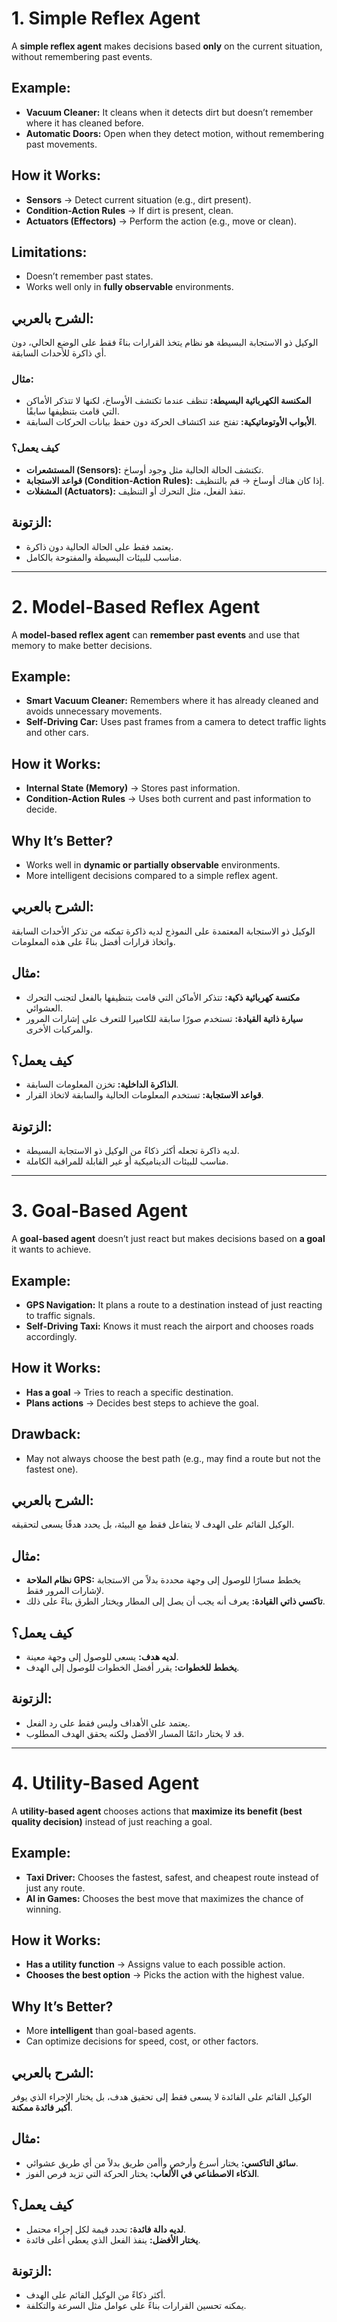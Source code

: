 
# **1. Simple Reflex Agent**

A **simple reflex agent** makes decisions based **only** on the current situation, without remembering past events.

## **Example:**

- **Vacuum Cleaner:** It cleans when it detects dirt but doesn’t remember where it has cleaned before.
- **Automatic Doors:** Open when they detect motion, without remembering past movements.

## **How it Works:**

- **Sensors** → Detect current situation (e.g., dirt present).
- **Condition-Action Rules** → If dirt is present, clean.
- **Actuators (Effectors)** → Perform the action (e.g., move or clean).

## **Limitations:**

- Doesn’t remember past states.
- Works well only in **fully observable** environments.

## **الشرح بالعربي:**

الوكيل ذو الاستجابة البسيطة هو نظام يتخذ القرارات بناءً فقط على الوضع الحالي، دون أي ذاكرة للأحداث السابقة.

### **مثال:**

- **المكنسة الكهربائية البسيطة:** تنظف عندما تكتشف الأوساخ، لكنها لا تتذكر الأماكن التي قامت بتنظيفها سابقًا.
- **الأبواب الأوتوماتيكية:** تفتح عند اكتشاف الحركة دون حفظ بيانات الحركات السابقة.

### **كيف يعمل؟**

- **المستشعرات (Sensors):** تكتشف الحالة الحالية مثل وجود أوساخ.
- **قواعد الاستجابة (Condition-Action Rules):** إذا كان هناك أوساخ → قم بالتنظيف.
- **المشغلات (Actuators):** تنفذ الفعل، مثل التحرك أو التنظيف.

## **الزتونة:**

- يعتمد فقط على الحالة الحالية دون ذاكرة.
- مناسب للبيئات البسيطة والمفتوحة بالكامل.

---

# **2. Model-Based Reflex Agent**

A **model-based reflex agent** can **remember past events** and use that memory to make better decisions.

## **Example:**

- **Smart Vacuum Cleaner:** Remembers where it has already cleaned and avoids unnecessary movements.
- **Self-Driving Car:** Uses past frames from a camera to detect traffic lights and other cars.

## **How it Works:**

- **Internal State (Memory)** → Stores past information.
- **Condition-Action Rules** → Uses both current and past information to decide.

## **Why It’s Better?**

- Works well in **dynamic or partially observable** environments.
- More intelligent decisions compared to a simple reflex agent.

## **الشرح بالعربي:**

الوكيل ذو الاستجابة المعتمدة على النموذج لديه ذاكرة تمكنه من تذكر الأحداث السابقة واتخاذ قرارات أفضل بناءً على هذه المعلومات.

## **مثال:**

- **مكنسة كهربائية ذكية:** تتذكر الأماكن التي قامت بتنظيفها بالفعل لتجنب التحرك العشوائي.
- **سيارة ذاتية القيادة:** تستخدم صورًا سابقة للكاميرا للتعرف على إشارات المرور والمركبات الأخرى.

## **كيف يعمل؟**

- **الذاكرة الداخلية:** تخزن المعلومات السابقة.
- **قواعد الاستجابة:** تستخدم المعلومات الحالية والسابقة لاتخاذ القرار.

## **الزتونة:**

- لديه ذاكرة تجعله أكثر ذكاءً من الوكيل ذو الاستجابة البسيطة.
- مناسب للبيئات الديناميكية أو غير القابلة للمراقبة الكاملة.

---

# **3. Goal-Based Agent**

A **goal-based agent** doesn’t just react but makes decisions based on **a goal** it wants to achieve.

## **Example:**

- **GPS Navigation:** It plans a route to a destination instead of just reacting to traffic signals.
- **Self-Driving Taxi:** Knows it must reach the airport and chooses roads accordingly.

## **How it Works:**

- **Has a goal** → Tries to reach a specific destination.
- **Plans actions** → Decides best steps to achieve the goal.

## **Drawback:**

- May not always choose the best path (e.g., may find a route but not the fastest one).

## **الشرح بالعربي:**

الوكيل القائم على الهدف لا يتفاعل فقط مع البيئة، بل يحدد هدفًا يسعى لتحقيقه.

## **مثال:**

- **نظام الملاحة GPS:** يخطط مسارًا للوصول إلى وجهة محددة بدلاً من الاستجابة لإشارات المرور فقط.
- **تاكسي ذاتي القيادة:** يعرف أنه يجب أن يصل إلى المطار ويختار الطرق بناءً على ذلك.

## **كيف يعمل؟**

- **لديه هدف:** يسعى للوصول إلى وجهة معينة.
- **يخطط للخطوات:** يقرر أفضل الخطوات للوصول إلى الهدف.

## **الزتونة:**

- يعتمد على الأهداف وليس فقط على رد الفعل.
- قد لا يختار دائمًا المسار الأفضل ولكنه يحقق الهدف المطلوب.

---

# **4. Utility-Based Agent**

A **utility-based agent** chooses actions that **maximize its benefit (best quality decision)** instead of just reaching a goal.

## **Example:**

- **Taxi Driver:** Chooses the fastest, safest, and cheapest route instead of just any route.
- **AI in Games:** Chooses the best move that maximizes the chance of winning.

## **How it Works:**

- **Has a utility function** → Assigns value to each possible action.
- **Chooses the best option** → Picks the action with the highest value.

## **Why It’s Better?**

- More **intelligent** than goal-based agents.
- Can optimize decisions for speed, cost, or other factors.

## **الشرح بالعربي:**

الوكيل القائم على الفائدة لا يسعى فقط إلى تحقيق هدف، بل يختار الإجراء الذي يوفر **أكبر فائدة ممكنة**.

## **مثال:**

- **سائق التاكسي:** يختار أسرع وأرخص وأأمن طريق بدلاً من أي طريق عشوائي.
- **الذكاء الاصطناعي في الألعاب:** يختار الحركة التي تزيد فرص الفوز.

## **كيف يعمل؟**

- **لديه دالة فائدة:** تحدد قيمة لكل إجراء محتمل.
- **يختار الأفضل:** ينفذ الفعل الذي يعطي أعلى فائدة.

## **الزتونة:**

- أكثر ذكاءً من الوكيل القائم على الهدف.
- يمكنه تحسين القرارات بناءً على عوامل مثل السرعة والتكلفة.
